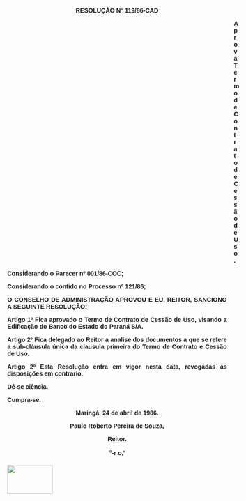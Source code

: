 <BODY>

<B><FONT FACE="Arial"><P ALIGN="CENTER">RESOLU&Ccedil;&Agrave;O N° 119/86-CAD</P>
<P ALIGN="CENTER"></P><DIR>
<DIR>
<DIR>
<DIR>
<DIR>
<DIR>
<DIR>
<DIR>
<DIR>
<DIR>
<DIR>
<DIR>
<DIR>

</B><P ALIGN="JUSTIFY">Aprova Termo de Contrato de Cess&atilde;o de Uso.</P></DIR>
</DIR>
</DIR>
</DIR>
</DIR>
</DIR>
</DIR>
</DIR>
</DIR>
</DIR>
</DIR>
</DIR>
</DIR>

<P ALIGN="JUSTIFY">Considerando o Parecer nº 001/86-COC;</P>
<P ALIGN="JUSTIFY">Considerando o contido no Processo nº 121/86;</P>
<P ALIGN="JUSTIFY"></P>
<B><P ALIGN="JUSTIFY">O CONSELHO DE ADMINISTRA&Ccedil;&Atilde;O APROVOU E EU, REITOR, SANCIONO A SEGUINTE RESOLU&Ccedil;&Atilde;O: </P>
</B><P ALIGN="JUSTIFY"></P>
<B><P ALIGN="JUSTIFY">Artigo 1º</B>  Fica aprovado o Termo de Contrato de Cess&atilde;o de Uso, visando a Edifica&ccedil;&atilde;o do Banco do Estado do Paran&aacute; S/A.</P>
<B><P ALIGN="JUSTIFY">Artigo 2º</B>  Fica delegado ao Reitor a analise dos documentos a que se refere a sub-cl&aacute;usula &uacute;nica da clausula primeira do Termo de Contrato e Cess&atilde;o de Uso.</P>
<B><P ALIGN="JUSTIFY">Artigo 2º</B>  Esta Resolu&ccedil;&atilde;o entra em vigor nesta data, revogadas as disposi&ccedil;&otilde;es em contrario.</P>
<P ALIGN="JUSTIFY">D&ecirc;-se ci&ecirc;ncia. </P>
<P ALIGN="JUSTIFY">Cumpra-se.</P>
<P ALIGN="JUSTIFY"></P>
<P ALIGN="CENTER">Maring&aacute;, 24 de abril de 1986.</P>
<P ALIGN="CENTER"></P>
<P ALIGN="CENTER">Paulo Roberto Pereira de Souza,</P>
<P ALIGN="CENTER">Reitor.</P>
<P ALIGN="CENTER">°-r<B> </B>o,'</P>
<P ALIGN="JUSTIFY"><IMG SRC="Image38.gif" WIDTH=104 HEIGHT=66>&nbsp;</P>
<P ALIGN="JUSTIFY"></P></FONT></BODY>
